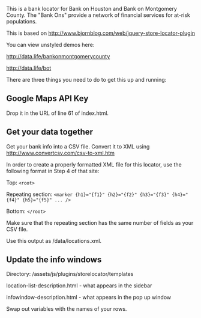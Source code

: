 This is a bank locator for Bank on Houston and Bank on Montgomery County. The "Bank Ons" provide a network of financial services for at-risk populations.

This is based on http://www.bjornblog.com/web/jquery-store-locator-plugin

You can view unstyled demos here:

http://data.life/bankonmontgomerycounty

http://data.life/bot

There are three things you need to do to get this up and running:

## Google Maps API Key

Drop it in the URL of line 61 of index.html.

## Get your data together

Get your bank info into a CSV file. Convert it to XML using http://www.convertcsv.com/csv-to-xml.htm

In order to create a properly formatted XML file for this locator, use the following format in Step 4 of that site:

Top:
`<root>`

Repeating section:
`<marker {h1}="{f1}" {h2}="{f2}" {h3}="{f3}" {h4}="{f4}" {h5}="{f5}" ... />`

Bottom:
`</root>`

Make sure that the repeating section has the same number of fields as your CSV file. 

Use this output as /data/locations.xml.

## Update the info windows

Directory: /assets/js/plugins/storelocator/templates 

location-list-description.html - what appears in the sidebar

infowindow-description.html - what appears in the pop up window

Swap out variables with the names of your rows.